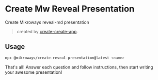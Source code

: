 # Create Mw Reveal Presentation

Create Mikroways reveal-md presentation

> created by [create-create-app](https://github.com/uetchy/create-create-app).

## Usage

```bash
npx @mikroways/create-reveal-presentation@latest <name>
```

That's all! Answer each question and follow instructions, then start writing
your awesome presentation!

